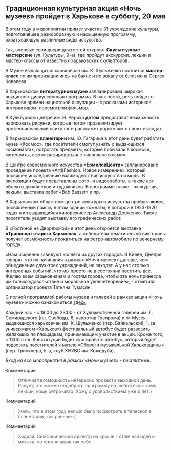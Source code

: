 ﻿## Традиционная культурная акция «Ночь музеев» пройдет в Харькове в субботу, 20 мая

В этом году в мероприятии примет участие 31 учреждение культуры, подготовившее разнообразную и насыщенную программу, охватывающую различные виды искусства.

Так, впервые свои двери для гостей откроют **Скульптурные мастерские** (ул. Культуры, 9-а), где пройдут экскурсии, лекции и мастер-классы от известных харьковских скульпторов.

В Музее выдающихся харьковчан им. К. Шульженко состоится **мастер-класс** по импровизации игры на баяне и по вокалу от блюзмена Сергея Ковалева.

В Харьковском **литературном музее** запланирована широкая лекционно-дискуссионная программа. В частности, речь пойдет о Харькове времен нацистской оккупации – с расказами историков, интерактивом, просмотром фильмов.

В Культурном центре им. Н. Рериха **детям** предоставят возможность нарисовать рисунки, которые потом проанализирует профессиональный психолог и расскажет родителям о своих выводах.

В Харьковском **планетарии** им. Ю. Гагарина в этот день будет работать музей «Космос», где посетители смогут узнать о выдающихся космонавтах,  потрогать предметы, которые побывали в космосе, метеориты, сфотографироваться с «инопланетянами».

В Центре современного искусства **«ЕрмиловЦентр»** запланировано проведение проекта «Art&Fashion. Новое измерение», который посвящен исследованию взаимодействия искусства и моды. В экспозиции будут представлены фото- и видеоработы, а также арт-объекты дизайнеров и художников. В программе также - экскурсии, лекции, выставка работ «Bob Basset» и пр.

В Харьковском областном центре культуры и искусства пройдет **квест**, посвященный поиску в этом здании комнаты, в которой в 1923-1926 годах жил выдающийся кинорежиссер Александр Довженко. Также посетители увидят выставку его графических работ.

В «Гостиной на Дворянской» в этот день откроется выставка **«Транспорт старого Харькова»**, а победители тематической викторины получат возможность прокатиться на ретро-автомобиле по вечернему городу.

«Нам искренне завидуют коллеги из других городов. В Киеве, Днепре говорят, что их начинания в рамках «Ночи музеев» дальше, чем объединение двух-трех учреждений, не заходят. А у нас столько интересных событий, что мы просто не в состоянии посетить все. Желаю всем харьковчанам и гостям города, чтобы эта ночь принесла им только удовольствие и моральное удовлетворение», - отметила организатор проекта Татьяна Тумасян.

С полной программой работы музеев и галерей в рамках акции «Ночь музеев» можно ознакомиться [здесь](http://www.city.kharkov.ua/assets/files/news/info/program_Museum_night_2017.pdf)

Каждый час - с 18:00 до 23:00 - от Художественной галереи им. Г. Семирадского (пл. Свободы, 6, напротив Госпрома) и от Музея выдающихся харьковчан им. К. Шульженко (пер. Байкальский, 1, за универмагом «Харьков») фестивальный автобус будет развозить желающих по площадкам, принимающим участие в акции. Кроме того, с 11:00 с пл. Конституции будет курсировать автобус, который будет подвозить посетителей к музею «Обереги музыкальной Харьковщины» (пер. Тринклера, 5-а, клуб ХНУВС им. Кожедуба).

*Вход на все мероприятия в рамках «Ночи музеев» - бесплатный.*

Комментарий
>Отличная возможность интересно провести выходной день. Радует, что можно подобрать программу на любой вкус: кому лекции, кому ретро-авто. Хожу с удовольствием уже 6 лет:)

Комментарий
>Жаль, что в этом году нельзя было посмотреть в телескоп в планетарии, как раньше :(

Комментарий
>Ходили. Симфонический оркестр на крыше - отличная идея и музыка, но организация так себе.